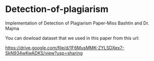 # Detection-of-plagiarism
Implementation of Detection of Plagiarism Paper-Miss Bashtin and Dr. Majma

You can dowload dataset that we used in this paper from this url:

https://drive.google.com/file/d/1F6MusMMK-ZYLSDXex7-SkN934wKwADKS/view?usp=sharing
